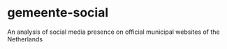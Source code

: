 # gemeente-social
An analysis of social media presence on official municipal websites of the Netherlands
